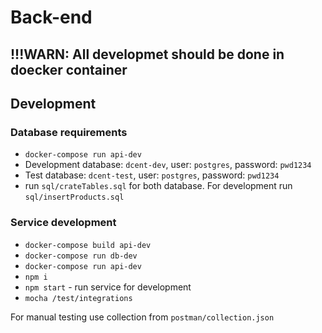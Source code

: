 # Back-end 

## !!!WARN: All developmet should be done in doecker container

## Development

### Database requirements

* `docker-compose run api-dev`
* Development database: `dcent-dev`, user: `postgres`, password: `pwd1234`
* Test database: `dcent-test`, user: `postgres`, password: `pwd1234`
* run `sql/crateTables.sql` for both database. For development run `sql/insertProducts.sql`

### Service development

* `docker-compose build api-dev`
* `docker-compose run db-dev`
* `docker-compose run api-dev`
* `npm i`
* `npm start` - run service for development
* `mocha /test/integrations` 

For manual testing use collection from `postman/collection.json`
